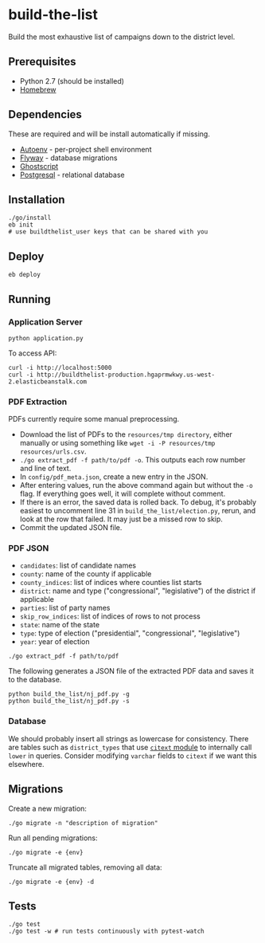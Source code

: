 # build-the-list

Build the most exhaustive list of campaigns down to the district level.

## Prerequisites

* Python 2.7 (should be installed)
* [Homebrew](https://brew.sh/)

## Dependencies

These are required and will be install automatically if missing.

* [Autoenv](https://github.com/kennethreitz/autoenv) - per-project shell environment
* [Flyway](https://flywaydb.org/) - database migrations
* [Ghostscript](https://www.ghostscript.com/)
* [Postgresql](https://www.postgresql.org/) - relational database

## Installation

```
./go/install
eb init
# use buildthelist_user keys that can be shared with you
```

## Deploy

```
eb deploy
```

## Running

### Application Server

```
python application.py
```

To access API:

```
curl -i http://localhost:5000
curl -i http://buildthelist-production.hgaprmwkwy.us-west-2.elasticbeanstalk.com
```

### PDF Extraction

PDFs currently require some manual preprocessing.

* Download the list of PDFs to the `resources/tmp directory`, either manually or using something like `wget -i -P resources/tmp resources/urls.csv`.
* `./go extract_pdf -f path/to/pdf -o`. This outputs each row number and line of text.
* In `config/pdf_meta.json`, create a new entry in the JSON.
* After entering values, run the above command again but without the `-o` flag. If everything goes well, it will complete without comment.
* If there is an error, the saved data is rolled back. To debug, it's probably easiest to uncomment line 31 in `build_the_list/election.py`, rerun, and look at the row that failed. It may just be a missed row to skip.
* Commit the updated JSON file.

### PDF JSON

* `candidates`: list of candidate names
* `county`: name of the county if applicable
* `county_indices`: list of indices where counties list starts
* `district`: name and type ("congressional", "legislative") of the district if applicable
* `parties`: list of party names
* `skip_row_indices`: list of indices of rows to not process
* `state`: name of the state
* `type`: type of election ("presidential", "congressional", "legislative")
* `year`: year of election

```
./go extract_pdf -f path/to/pdf
```

The following generates a JSON file of the extracted PDF data and saves it to the database.

```
python build_the_list/nj_pdf.py -g
python build_the_list/nj_pdf.py -s
```

### Database

We should probably insert all strings as lowercase for consistency. There are tables such as
`district_types` that use [`citext` module](https://www.postgresql.org/docs/9.6/static/citext.html)
to internally call `lower` in queries. Consider modifying `varchar` fields to `citext` if we want
this elsewhere.

## Migrations

Create a new migration:

```
./go migrate -n "description of migration"
```

Run all pending migrations:

```
./go migrate -e {env}
```

Truncate all migrated tables, removing all data:

```
./go migrate -e {env} -d
```

## Tests

```
./go test
./go test -w # run tests continuously with pytest-watch
```
